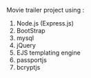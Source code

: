Movie trailer project using :
  1. Node.js (Express.js)
  2. BootStrap
  3. mysql
  4. jQuery
  5. EJS templating engine
  6. passportjs
  7. bcryptjs
